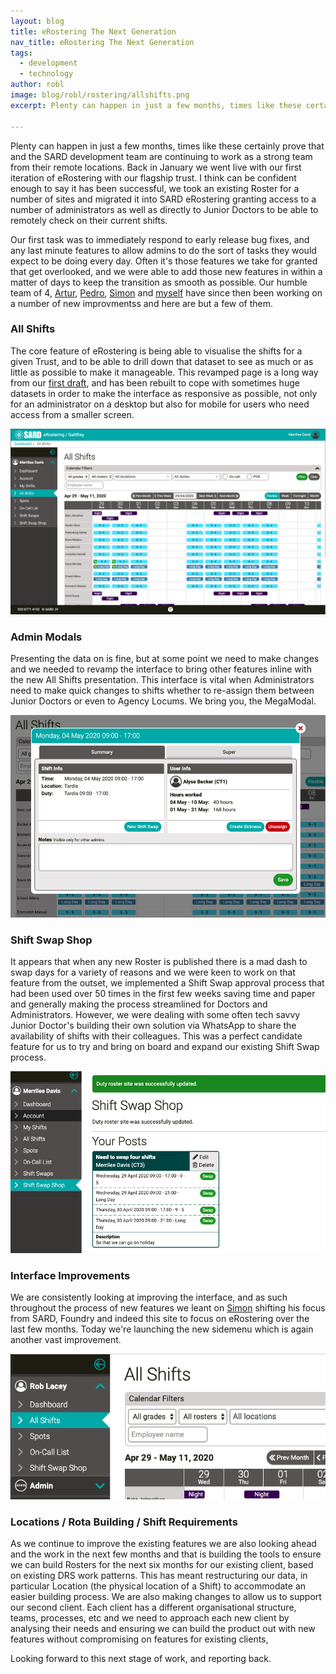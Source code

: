 ```yaml
---
layout: blog
title: eRostering The Next Generation
nav_title: eRostering The Next Generation
tags:
  - development
  - technology
author: robl
image: blog/robl/rostering/allshifts.png
excerpt: Plenty can happen in just a few months, times like these certainly prove that. Back in January we went live with our first iteration of eRostering with our flagship trust.

---
```

Plenty can happen in just a few months, times like these certainly prove that and the SARD development team are continuing to work as a strong team from their remote locations. Back in January we went live with our first iteration of eRostering with our flagship trust. I think can be confident enough to say it has been successful, we took an existing Roster for a number of sites and migrated it into SARD eRostering granting access to a number of administrators as well as directly to Junior Doctors to be able to remotely check on their current shifts.

Our first task was to immediately respond to early release bug fixes, and any last minute features to allow admins to do the sort of tasks they would expect to be doing every day. Often it's those features we take for granted that get overlooked, and we were able to add those new features in within a matter of days to keep the transition as smooth as possible. Our humble team of 4, [Artur](/people/artur), [Pedro](/people/pedro), [Simon](/people/simon) and [myself](/people/robl) have since then been working on a number of new improvmentss and here are but a few of them.

<h3>All Shifts</h3>

The core feature of eRostering is being able to visualise the shifts for a given Trust, and to be able to drill down that dataset to see as much or as little as possible to make it manageable. This revamped page is a long way from our [first draft](/blog/robl/2019/12/12/erostering.html), and has been rebuilt to cope with sometimes huge datasets in order to make the interface as responsive as possible, not only for an administrator on a desktop but also for mobile for users who need access from a smaller screen.

![Mega Modal](/images/blog/robl/rostering/allshifts.png)

<h3>Admin Modals</h3>

Presenting the data on is fine, but at some point we need to make changes and we needed to revamp the interface to bring other features inline with the new All Shifts presentation. This interface is vital when Administrators need to make quick changes to shifts whether to re-assign them between Junior Doctors or even to Agency Locums. We bring you, the MegaModal.

![All Shifts](/images/blog/robl/rostering/megamodal.png)

<h3>Shift Swap Shop</h3>

It appears that when any new Roster is published there is a mad dash to swap days for a variety of reasons and we were keen to work on that feature from the outset, we implemented a Shift Swap approval process that had been used over 50 times in the first few weeks saving time and paper and generally making the process streamlined for Doctors and Administrators. However, we were dealing with some often tech savvy Junior Doctor's building their own solution via WhatsApp to share the availability of shifts with their colleagues. This was a perfect candidate feature for us to try and bring on board and expand our existing Shift Swap process.

![All Shifts](/images/blog/robl/rostering/shiftswapshop.png)

<h3>Interface Improvements</h3>

We are consistently looking at improving the interface, and as such throughout the process of new features we leant on [Simon](/people/simon) shifting his focus from SARD, Foundry and indeed this site to focus on eRostering over the last few months. Today we're launching the new sidemenu which is again another vast improvement.

![All Shifts](/images/blog/robl/rostering/sidemenu.png)

<h3>Locations / Rota Building / Shift Requirements</h3>

As we continue to improve the existing features we are also looking ahead and the work in the next few months and that is building the tools to ensure we can build Rosters for the next six months for our existing client, based on existing DRS work patterns. This has meant restructuring our data, in particular Location (the physical location of a Shift) to accommodate an easier building process. We are also making changes to allow us to support our second client. Each client has a different organisational structure, teams, processes, etc and we need to approach each new client by analysing their needs and ensuring we can build the product out with new features without compromising on features for existing clients,

Looking forward to this next stage of work, and reporting back.
